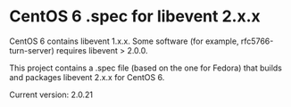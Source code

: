 CentOS 6 .spec for libevent 2.x.x
=================================

CentOS 6 contains libevent 1.x.x. Some software (for example,
rfc5766-turn-server) requires libevent > 2.0.0.

This project contains a .spec file (based on the one for Fedora) that builds and
packages libevent 2.x.x for CentOS 6.

Current version: 2.0.21
